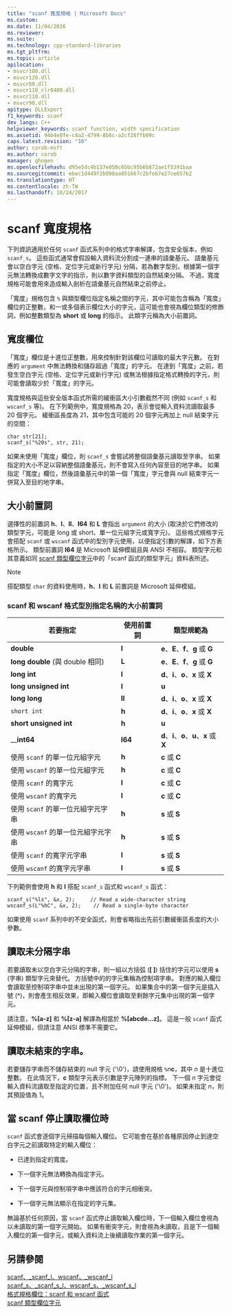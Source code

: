```yaml
---
title: "scanf 寬度規格 | Microsoft Docs"
ms.custom: 
ms.date: 11/04/2016
ms.reviewer: 
ms.suite: 
ms.technology: cpp-standard-libraries
ms.tgt_pltfrm: 
ms.topic: article
apilocation:
- msvcr100.dll
- msvcr120.dll
- msvcr80.dll
- msvcr110_clr0400.dll
- msvcr110.dll
- msvcr90.dll
apitype: DLLExport
f1_keywords: scanf
dev_langs: C++
helpviewer_keywords: scanf function, width specification
ms.assetid: 94b4e8fe-c4a2-4799-8b6c-a2cf28ffb09c
caps.latest.revision: "16"
author: corob-msft
ms.author: corob
manager: ghogen
ms.openlocfilehash: d95e5dc4b137e050c65bc95b6b872ae1f5391baa
ms.sourcegitcommit: ebec1d449f2bd98aa851667c2bfeb7e27ce657b2
ms.translationtype: HT
ms.contentlocale: zh-TW
ms.lasthandoff: 10/24/2017
---
```

# <a name="scanf-width-specification"></a>scanf 寬度規格
下列資訊適用於任何 `scanf` 函式系列中的格式字串解譯，包含安全版本，例如 `scanf_s`。 這些函式通常會假設輸入資料流分割成一連串的語彙基元。 語彙基元會以空白字元 (空格、定位字元或新行字元) 分隔，若為數字型別，根據第一個字元無法轉換成數字文字的指示，則以數字資料類型的自然結束分隔。 不過，寬度規格可能會用來造成輸入剖析在語彙基元自然結束之前停止。  
  
 「寬度」規格包含 `%` 與類型欄位指定名稱之間的字元，其中可能包含稱為「寬度」欄位的正整數，和一或多個表示欄位大小的字元，這可能也會視為欄位類型的修飾詞，例如整數類型為 **short** 或 **long** 的指示。 此類字元稱為大小前置詞。  
  
## <a name="the-width-field"></a>寬度欄位  
 「寬度」欄位是十進位正整數，用來控制針對該欄位可讀取的最大字元數。 在對應的 `argument` 中無法轉換和儲存超過「寬度」的字元。 在達到「寬度」之前，若發生空白字元 (空格、定位字元或新行字元) 或無法根據指定格式轉換的字元，則可能會讀取少於「寬度」的字元。  
  
 寬度規格與這些安全版本函式所需的緩衝區大小引數截然不同 (例如 `scanf_s` 和 `wscanf_s` 等)。 在下列範例中，寬度規格為 20，表示會從輸入資料流讀取最多 20 個字元。 緩衝區長度為 21，其中包含可能的 20 個字元再加上 null 結束字元的空間：  
  
```  
char str[21];  
scanf_s("%20s", str, 21);  
```  
  
 如果未使用「寬度」欄位，則 `scanf_s` 會嘗試將整個語彙基元讀取至字串。 如果指定的大小不足以容納整個語彙基元，則不會寫入任何內容至目的地字串。 如果指定「寬度」欄位，然後語彙基元中的第一個「寬度」字元會與 null 結束字元一併寫入至目的地字串。  
  
## <a name="the-size-prefix"></a>大小前置詞  
 選擇性的前置詞 **h**、**l**、**ll**、**I64** 和 **L** 會指出 `argument` 的大小 (取決於它們修改的類型字元，可能是 long 或 short、單一位元組字元或寬字元)。 這些格式規格字元會搭配 `scanf` 或 `wscanf` 函式中的型別字元使用，以便指定引數的解譯，如下方表格所示。 類型前置詞 **I64** 是 Microsoft 延伸模組且與 ANSI 不相容。 類型字元和其意義如同 [scanf 類型欄位字元](../c-runtime-library/scanf-type-field-characters.md)中的「scanf 函式的類型字元」資料表所述。  
  
> [!NOTE]
>  搭配類型 `char` 的資料使用時，**h**、**l** 和 **L** 前置詞是 Microsoft 延伸模組。  
  
### <a name="size-prefixes-for-scanf-and-wscanf-format-type-specifiers"></a>scanf 和 wscanf 格式型別指定名稱的大小前置詞  
  
|若要指定|使用前置詞|類型規範為|  
|----------------|----------------|-------------------------|  
|**double**|**l**|**e**、**E**、**f**、**g** 或 **G**|  
|**long double** (與 double 相同)|**L**|**e**、**E**、**f**、**g** 或 **G**|  
|**long int**|**l**|**d**、**i**、**o**、**x** 或 **X**|  
|**long unsigned int**|**l**|**u**|  
|**long long**|**ll**|**d**、**i**、**o**、**x** 或 **X**|  
|`short int`|**h**|**d**、**i**、**o**、**x** 或 **X**|  
|**short unsigned int**|**h**|**u**|  
|__**int64**|**I64**|**d**、**i**、**o**、**u**、**x** 或 **X**|  
|使用 `scanf` 的單一位元組字元|**h**|**c** 或 **C**|  
|使用 `wscanf` 的單一位元組字元|**h**|**c** 或 **C**|  
|使用 `scanf` 的寬字元|**l**|**c** 或 **C**|  
|使用 `wscanf` 的寬字元|**l**|**c** 或 **C**|  
|使用 `scanf` 的單一位元組字元字串|**h**|**s** 或 **S**|  
|使用 `wscanf` 的單一位元組字元字串|**h**|**s** 或 **S**|  
|使用 `scanf` 的寬字元字串|**l**|**s** 或 **S**|  
|使用 `wscanf` 的寬字元字串|**l**|**s** 或 **S**|  
  
 下列範例會使用 **h** 和 **l** 搭配 `scanf_s` 函式和 `wscanf_s` 函式：  
  
```  
scanf_s("%ls", &x, 2);     // Read a wide-character string  
wscanf_s(L"%hC", &x, 2);    // Read a single-byte character  
```  
  
 如果使用 `scanf` 系列中的不安全函式，則會省略指出先前引數緩衝區長度的大小參數。  
  
## <a name="reading-undelimited-strings"></a>讀取未分隔字串  
 若要讀取未以空白字元分隔的字串，則一組以方括弧 (**[ ]**) 括住的字元可以使用 **s** (字串) 類型字元來替代。 方括號中的的字元集稱為控制項字串。 對應的輸入欄位會讀取至控制項字串中並未出現的第一個字元。 如果集合中的第一個字元是插入號 (**^**)，則會產生相反效果，即輸入欄位會讀取至剩餘字元集中出現的第一個字元。  
  
 請注意，**%[a-z]** 和 **%[z-a]** 解譯為相當於 **%[abcde...z]**。 這是一般 `scanf` 函式延伸模組，但請注意 ANSI 標準不需要它。  
  
## <a name="reading-unterminated-strings"></a>讀取未結束的字串。  
 若要儲存字串而不儲存結束的 null 字元 ('\0')，請使用規格 `%`*n***c**，其中 *n* 是十進位整數。 在此情況下，**c** 類型字元表示引數是字元陣列的指標。 下一個 *n* 字元會從輸入資料流讀取至指定的位置，且不附加任何 null 字元 ('\0')。 如果未指定 *n*，則其預設值為 1。  
  
## <a name="when-scanf-stops-reading-a-field"></a>當 scanf 停止讀取欄位時  
 `scanf` 函式會逐個字元掃描每個輸入欄位。 它可能會在基於各種原因停止到達空白字元之前讀取特定的輸入欄位：  
  
-   已達到指定的寬度。  
  
-   下一個字元無法轉換為指定字元。  
  
-   下一個字元與控制項字串中應該符合的字元相衝突。  
  
-   下一個字元無法顯示在指定的字元集。  
  
 無論基於任何原因，當 `scanf` 函式停止讀取輸入欄位時，下一個輸入欄位會視為以未讀取的第一個字元開始。 如果有衝突字元，則會視為未讀取，且是下一個輸入欄位的第一個字元，或輸入資料流上後續讀取作業的第一個字元。  
  
## <a name="see-also"></a>另請參閱  
 [scanf、_scanf_l、wscanf、_wscanf_l](../c-runtime-library/reference/scanf-scanf-l-wscanf-wscanf-l.md)   
 [scanf_s、_scanf_s_l、wscanf_s、_wscanf_s_l](../c-runtime-library/reference/scanf-s-scanf-s-l-wscanf-s-wscanf-s-l.md)   
 [格式規格欄位：scanf 和 wscanf 函式](../c-runtime-library/format-specification-fields-scanf-and-wscanf-functions.md)   
 [scanf 類型欄位字元](../c-runtime-library/scanf-type-field-characters.md)